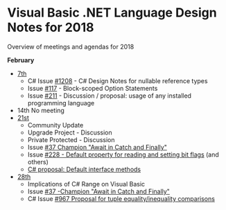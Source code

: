 # Visual Basic .NET Language Design Notes for 2018

Overview of meetings and agendas for 2018

**February**
* [7th](vbldm-notes-2018.02.07.md)
  * C# Issue [#1208](hhttps://github.com/dotnet/csharplang/issues/1208) - C# Design Notes for nullable reference types
  * Issue [#117](https://github.com/dotnet/vblang/issues/117) - Block-scoped Option Statements
  * Issue [#211](https://github.com/dotnet/vblang/issues/211) - Discussion / proposal: usage of any installed programming language
* 14th No meeting
* [21st](vbldm-notes-2018.02.21.md)
  * Community Update
  * Upgrade Project - Discussion
  * Private Protected - Discussion
  * Issue [#37 Champion "Await in Catch and Finally"](https://github.com/dotnet/vblang/issues/37)
  * Issue [#228 - Default property for reading and setting bit flags](https://github.com/dotnet/vblang/issues/228) (and others)
  * [C# proposal: Default interface methods](https://github.com/dotnet/csharplang/blob/master/proposals/default-interface-methods.md)
* [28th](vbldm-notes-2018.02.28)
  * Implications of C# Range on Visual Basic
  * Issue [#37 -Champion "Await in Catch and Finally"](https://github.com/dotnet/vblang/issues/37)
  * C# Issue [#967 Proposal for tuple equality/inequality comparisons](https://github.com/dotnet/csharplang/pull/967)